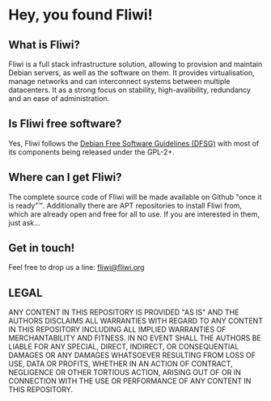 Hey, you found Fliwi!
=====================


What is Fliwi?
--------------

Fliwi is a full stack infrastructure solution, allowing to provision and
maintain Debian servers, as well as the software on them. It provides
virtualisation, manage networks and can interconnect systems between multiple
datacenters. It as a strong focus on stability, high-avalibility, redundancy
and an ease of administration.


Is Fliwi free software?
-----------------------
Yes, Fliwi follows the [Debian Free Software Guidelines (DFSG)](http://www.debian.org/social_contract.en.html#guidelines) with most of
its components being released under the GPL-2+.


Where can I get Fliwi?
----------------------

The complete source code of Fliwi will be made available on Github "once it
is ready"™. Additionally there are APT repositories to install Fliwi
from, which are already open and free for all to use. If you are interested
in them, just ask...


Get in touch!
-------------

Feel free to drop us a line:
fliwi@fliwi.org


LEGAL
-----
ANY CONTENT IN THIS REPOSITORY IS PROVIDED "AS IS" AND THE AUTHORS DISCLAIMS
ALL WARRANTIES WITH REGARD TO ANY CONTENT IN THIS REPOSITORY INCLUDING ALL
IMPLIED WARRANTIES OF MERCHANTABILITY AND FITNESS. IN NO EVENT SHALL THE
AUTHORS BE LIABLE FOR ANY SPECIAL, DIRECT, INDIRECT, OR CONSEQUENTIAL DAMAGES
OR ANY DAMAGES WHATSOEVER RESULTING FROM LOSS OF USE, DATA OR PROFITS, WHETHER
IN AN ACTION OF CONTRACT, NEGLIGENCE OR OTHER TORTIOUS ACTION, ARISING OUT OF
OR IN CONNECTION WITH THE USE OR PERFORMANCE OF ANY CONTENT IN THIS REPOSITORY.
